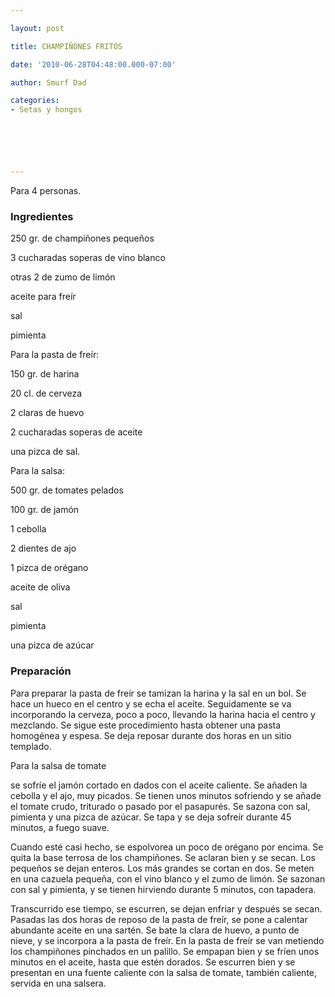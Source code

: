 ```yaml
---

layout: post

title: CHAMPIÑONES FRITOS

date: '2010-06-28T04:48:00.000-07:00'

author: Smurf Dad

categories:
- Setas y hongos






---
```


Para 4 personas.

<h3>Ingredientes</h3>

250 gr. de champiñones pequeños

3 cucharadas soperas de vino blanco

otras 2 de zumo de limón

aceite para freír

sal

pimienta

Para la pasta de freír:

150 gr. de harina

20 cl. de cerveza

2 claras de huevo

2 cucharadas soperas de aceite

una pizca de sal.

Para la salsa:

500 gr. de tomates pelados

100 gr. de jamón

1 cebolla

2 dientes de ajo

1 pizca de orégano

aceite de oliva

sal

pimienta

una pizca de azúcar

<h3>Preparación</h3>

Para preparar la pasta de freír se tamizan la harina y la sal en un bol. Se hace un hueco en el centro y se echa el aceite. Seguidamente se va incorporando la cerveza, poco a poco, llevando la harina hacia el centro y mezclando. Se sigue este procedimiento hasta obtener una pasta homogénea y espesa. Se deja reposar durante dos horas en un sitio templado.

Para la salsa de tomate

se sofríe el jamón cortado en dados con el aceite caliente. Se añaden la cebolla y el ajo, muy picados. Se tienen unos minutos sofriendo y se añade el tomate crudo, triturado o pasado por el pasapurés. Se sazona con sal, pimienta y una pizca de azúcar. Se tapa y se deja sofreír durante 45 minutos, a fuego suave.

Cuando esté casi hecho, se espolvorea un poco de orégano por encima. Se quita la base terrosa de los champiñones. Se aclaran bien y se secan. Los pequeños se dejan enteros. Los más grandes se cortan en dos. Se meten en una cazuela pequeña, con el vino blanco y el zumo de limón. Se sazonan con sal y pimienta, y se tienen hirviendo durante 5 minutos, con tapadera.

Transcurrido ese tiempo, se escurren, se dejan enfriar y después se secan. Pasadas las dos horas de reposo de la pasta de freír, se pone a calentar abundante aceite en una sartén. Se bate la clara de huevo, a punto de nieve, y se incorpora a la pasta de freír. En la pasta de freír se van metiendo los champiñones pinchados en un palillo. Se empapan bien y se fríen unos minutos en el aceite, hasta que estén dorados. Se escurren bien y se presentan en una fuente caliente con la salsa de tomate, también caliente, servida en una salsera.